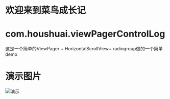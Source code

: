 欢迎来到菜鸟成长记
======
# com.houshuai.viewPagerControlLog
这是一个简单的ViewPager + HorizontalScrollView+ radiogroup做的一个简单demo

# 演示图片
![演示]( https://github.com/houshuai/com.houshuai.viewPagerControlLog/app/src/main/res/drawable/picturePig.gif)
